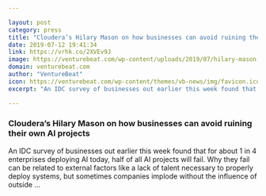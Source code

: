 ```yaml
---

layout: post
category: press
title: "Cloudera’s Hilary Mason on how businesses can avoid ruining their own AI projects"
date: 2019-07-12 19:41:34
link: https://vrhk.co/2XVEv9J
image: https://venturebeat.com/wp-content/uploads/2019/07/hilary-mason-cloudera.jpg?w=1200&strip=all
domain: venturebeat.com
author: "VentureBeat"
icon: https://venturebeat.com/wp-content/themes/vb-news/img/favicon.ico
excerpt: "An IDC survey of businesses out earlier this week found that for about 1 in 4 enterprises deploying AI today, half of all AI projects will fail. Why they fail can be related to external factors like a lack of talent necessary to properly deploy systems, but sometimes companies implode without the influence of outside …"

---
```


### Cloudera’s Hilary Mason on how businesses can avoid ruining their own AI projects

An IDC survey of businesses out earlier this week found that for about 1 in 4 enterprises deploying AI today, half of all AI projects will fail. Why they fail can be related to external factors like a lack of talent necessary to properly deploy systems, but sometimes companies implode without the influence of outside …